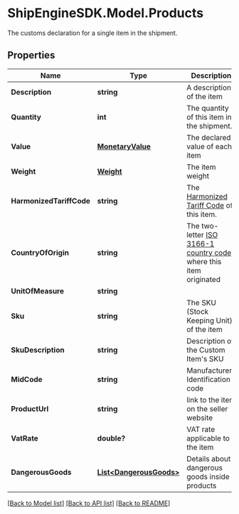 # ShipEngineSDK.Model.Products
The customs declaration for a single item in the shipment.

## Properties

Name | Type | Description | Notes
------------ | ------------- | ------------- | -------------
**Description** | **string** | A description of the item | [optional] 
**Quantity** | **int** | The quantity of this item in the shipment. | [optional] [default to 0]
**Value** | [**MonetaryValue**](MonetaryValue.md) | The declared value of each item | [optional] 
**Weight** | [**Weight**](Weight.md) | The item weight | [optional] 
**HarmonizedTariffCode** | **string** | The [Harmonized Tariff Code](https://en.wikipedia.org/wiki/Harmonized_System) of this item. | [optional] 
**CountryOfOrigin** | **string** | The two-letter [ISO 3166-1 country code](https://en.wikipedia.org/wiki/ISO_3166-1) where this item originated  | [optional] 
**UnitOfMeasure** | **string** |  | [optional] 
**Sku** | **string** | The SKU (Stock Keeping Unit) of the item | [optional] 
**SkuDescription** | **string** | Description of the Custom Item&#39;s SKU | [optional] 
**MidCode** | **string** | Manufacturers Identification code | [optional] 
**ProductUrl** | **string** | link to the item on the seller website | [optional] 
**VatRate** | **double?** | VAT rate applicable to the item | [optional] 
**DangerousGoods** | [**List&lt;DangerousGoods&gt;**](DangerousGoods.md) | Details about dangerous goods inside products | [optional] 

[[Back to Model list]](../README.md#documentation-for-models) [[Back to API list]](../README.md#documentation-for-api-endpoints) [[Back to README]](../README.md)

